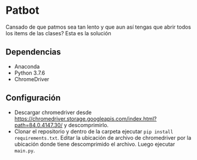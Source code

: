 # Patbot

Cansado de que patmos sea tan lento y que aun así tengas que abrir todos los items de las clases? Esta es la solución

## Dependencias
- Anaconda
- Python 3.7.6
- ChromeDriver

## Configuración

- Descargar chromedriver desde https://chromedriver.storage.googleapis.com/index.html?path=84.0.4147.30/ y descomprimirlo.
- Clonar el repositorio y dentro de la carpeta ejecutar ```pip install requirements.txt```. Editar la ubicación de archivo de chromedriver por la ubicación donde tiene descomprimido el archivo. Luego ejecutar ```main.py```.

